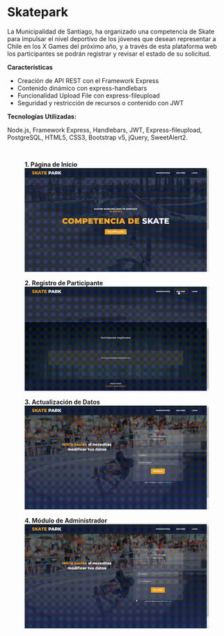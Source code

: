 # Skatepark


La Municipalidad de Santiago, ha organizado una competencia de Skate para impulsar el
nivel deportivo de los jóvenes que desean representar a Chile en los X Games del próximo
año, y a través de esta plataforma web los participantes se podrán registrar y revisar 
el estado de su solicitud.

<b>Características</b><br>
<ul>
  <li>Creación de API REST con el Framework Express</li>
  <li>Contenido dinámico con express-handlebars</li>
  <li>Funcionalidad Upload File con express-fileupload</li>
  <li>Seguridad y restricción de recursos o contenido con JWT</li>
</ul>

<b>Tecnologías Utilizadas:</b>
<p>Node.js, Framework Express, Handlebars, JWT, Express-fileupload, PostgreSQL, HTML5, CSS3, Bootstrap v5, jQuery, SweetAlert2.</p>

<br>
<figure>
  <figcaption><b>1. Página de Inicio</b></figcaption>
  <img src="./public/gif/skatepark_home.gif" alt="Home">
</figure>

<figure>
  <figcaption><b>2. Registro de Participante</b></figcaption>
  <img src="./public/gif/skatepark_register.gif" alt="Registro">
</figure>

<figure>
  <figcaption><b>3. Actualización de Datos</b></figcaption>
  <img src="./public/gif/skatepark_update.gif" alt="Actualzación Datos">
</figure>

<figure>
  <figcaption><b>4. Módulo de Administrador</b></figcaption>
  <img src="./public/gif/skatepark_admin.gif" alt="Administrador">
</figure>



